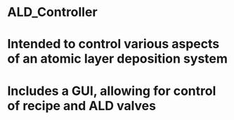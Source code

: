 # ALD_Controller

# Intended to control various aspects of an atomic layer deposition system
# Includes a GUI, allowing for control of recipe and ALD valves
# 
